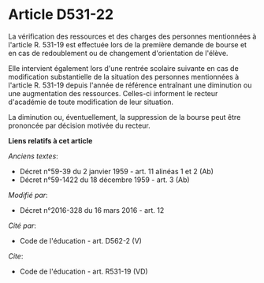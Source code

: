 # Article D531-22

La vérification des ressources et des charges des personnes mentionnées à l'article R. 531-19 est effectuée lors de la
première demande de bourse et en cas de redoublement ou de changement d'orientation de l'élève. 

Elle intervient également lors d'une rentrée scolaire suivante en cas de modification substantielle de la situation des
personnes mentionnées à l'article R. 531-19 depuis l'année de référence entraînant une diminution ou une augmentation des
ressources. Celles-ci informent le recteur d'académie de toute modification de leur situation. 

La diminution ou, éventuellement, la suppression de la bourse peut être prononcée par décision motivée du recteur.

**Liens relatifs à cet article**

_Anciens textes_:

  - Décret n°59-39 du 2 janvier 1959 - art. 11 alinéas 1 et 2 (Ab)
  - Décret n°59-1422  du 18 décembre 1959 - art. 3 (Ab)

_Modifié par_:

  - Décret n°2016-328 du 16 mars 2016 - art. 12

_Cité par_:

  - Code de l'éducation - art. D562-2 (V)

_Cite_:

  - Code de l'éducation - art. R531-19 (VD)
